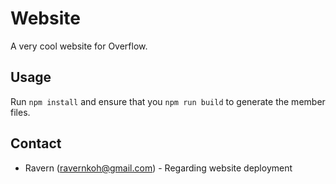 # Website

A very cool website for Overflow.

## Usage

Run `npm install` and ensure that you `npm run build` to generate the member files.

## Contact

* Ravern (ravernkoh@gmail.com) - Regarding website deployment
